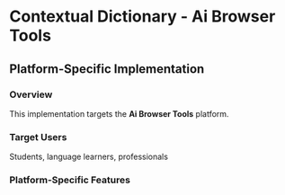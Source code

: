 # Contextual Dictionary - Ai Browser Tools

## Platform-Specific Implementation

### Overview
This implementation targets the **Ai Browser Tools** platform.

### Target Users
Students, language learners, professionals

### Platform-Specific Features
